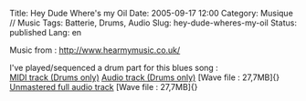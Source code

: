 Title: Hey Dude Where's my Oil
Date: 2005-09-17 12:00
Category: Musique // Music
Tags: Batterie, Drums, Audio
Slug: hey-dude-wheres-my-oil
Status: published
Lang: en

Music from : <http://www.hearmymusic.co.uk/>

I've played/sequenced a drum part for this blues song :  
[MIDI track (Drums
only)](files/dude.mid)
[Audio track (Drums
only)](files/dude-kit-only.wav)
[Wave file : 27,7MB]{}  
[Unmastered full audio
track](files/dude-kit.wav)
[Wave file : 27,7MB]{}
